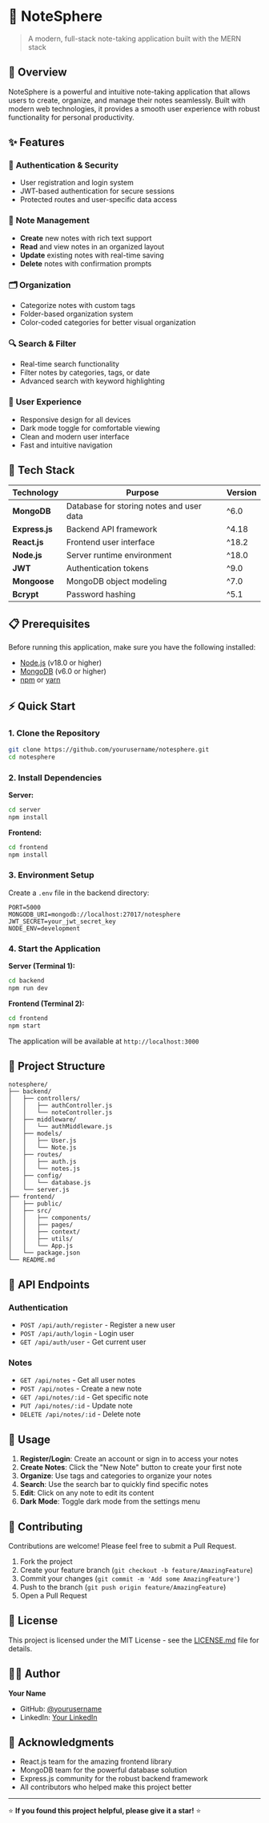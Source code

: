 # 📝 NoteSphere

> A modern, full-stack note-taking application built with the MERN stack

## 🌟 Overview

NoteSphere is a powerful and intuitive note-taking application that allows users to create, organize, and manage their notes seamlessly. Built with modern web technologies, it provides a smooth user experience with robust functionality for personal productivity.

## ✨ Features

### 🔐 **Authentication & Security**
- User registration and login system
- JWT-based authentication for secure sessions
- Protected routes and user-specific data access

### 📝 **Note Management**
- **Create** new notes with rich text support
- **Read** and view notes in an organized layout
- **Update** existing notes with real-time saving
- **Delete** notes with confirmation prompts

### 🗂️ **Organization**
- Categorize notes with custom tags
- Folder-based organization system
- Color-coded categories for better visual organization

### 🔍 **Search & Filter**
- Real-time search functionality
- Filter notes by categories, tags, or date
- Advanced search with keyword highlighting

### 🎨 **User Experience**
- Responsive design for all devices
- Dark mode toggle for comfortable viewing
- Clean and modern user interface
- Fast and intuitive navigation

## 🚀 Tech Stack

| Technology | Purpose | Version |
|------------|---------|---------|
| **MongoDB** | Database for storing notes and user data | ^6.0 |
| **Express.js** | Backend API framework | ^4.18 |
| **React.js** | Frontend user interface | ^18.2 |
| **Node.js** | Server runtime environment | ^18.0 |
| **JWT** | Authentication tokens | ^9.0 |
| **Mongoose** | MongoDB object modeling | ^7.0 |
| **Bcrypt** | Password hashing | ^5.1 |

## 📋 Prerequisites

Before running this application, make sure you have the following installed:

- [Node.js](https://nodejs.org/) (v18.0 or higher)
- [MongoDB](https://www.mongodb.com/) (v6.0 or higher)
- [npm](https://www.npmjs.com/) or [yarn](https://yarnpkg.com/)

## ⚡ Quick Start

### 1. Clone the Repository
```bash
git clone https://github.com/yourusername/notesphere.git
cd notesphere
```

### 2. Install Dependencies

**Server:**
```bash
cd server
npm install
```

**Frontend:**
```bash
cd frontend
npm install
```

### 3. Environment Setup

Create a `.env` file in the backend directory:
```env
PORT=5000
MONGODB_URI=mongodb://localhost:27017/notesphere
JWT_SECRET=your_jwt_secret_key
NODE_ENV=development
```

### 4. Start the Application

**Server (Terminal 1):**
```bash
cd backend
npm run dev
```

**Frontend (Terminal 2):**
```bash
cd frontend
npm start
```

The application will be available at `http://localhost:3000`

## 📁 Project Structure

```
notesphere/
├── backend/
│   ├── controllers/
│   │   ├── authController.js
│   │   └── noteController.js
│   ├── middleware/
│   │   └── authMiddleware.js
│   ├── models/
│   │   ├── User.js
│   │   └── Note.js
│   ├── routes/
│   │   ├── auth.js
│   │   └── notes.js
│   ├── config/
│   │   └── database.js
│   └── server.js
├── frontend/
│   ├── public/
│   ├── src/
│   │   ├── components/
│   │   ├── pages/
│   │   ├── context/
│   │   ├── utils/
│   │   └── App.js
│   └── package.json
└── README.md
```

## 🔧 API Endpoints

### Authentication
- `POST /api/auth/register` - Register a new user
- `POST /api/auth/login` - Login user
- `GET /api/auth/user` - Get current user

### Notes
- `GET /api/notes` - Get all user notes
- `POST /api/notes` - Create a new note
- `GET /api/notes/:id` - Get specific note
- `PUT /api/notes/:id` - Update note
- `DELETE /api/notes/:id` - Delete note

## 🎯 Usage

1. **Register/Login**: Create an account or sign in to access your notes
2. **Create Notes**: Click the "New Note" button to create your first note
3. **Organize**: Use tags and categories to organize your notes
4. **Search**: Use the search bar to quickly find specific notes
5. **Edit**: Click on any note to edit its content
6. **Dark Mode**: Toggle dark mode from the settings menu

## 🤝 Contributing

Contributions are welcome! Please feel free to submit a Pull Request.

1. Fork the project
2. Create your feature branch (`git checkout -b feature/AmazingFeature`)
3. Commit your changes (`git commit -m 'Add some AmazingFeature'`)
4. Push to the branch (`git push origin feature/AmazingFeature`)
5. Open a Pull Request

## 📄 License

This project is licensed under the MIT License - see the [LICENSE.md](LICENSE.md) file for details.

## 👨‍💻 Author

**Your Name**
- GitHub: [@yourusername](https://github.com/goyalucky)
- LinkedIn: [Your LinkedIn](https://www.linkedin.com/in/lucky-goyal-111766260/)

## 🙏 Acknowledgments

- React.js team for the amazing frontend library
- MongoDB team for the powerful database solution
- Express.js community for the robust backend framework
- All contributors who helped make this project better

---

⭐ **If you found this project helpful, please give it a star!** ⭐
